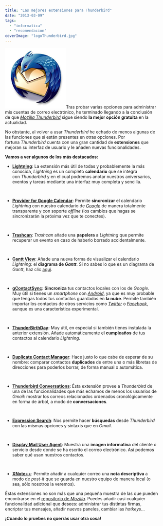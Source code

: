 ```yaml
---
title: "Las mejores extensiones para Thunderbird"
date: "2013-03-09"
tags: 
  - "informatica"
  - "recomendacion"
coverImage: "logoThunderbird.jpg"
---
```


[![](images/logoThunderbird.jpg)](http://3.bp.blogspot.com/-0KKpsgBKWGk/UTubiWjzHxI/AAAAAAAAERM/4FkCUQIITSM/s1600/logoThunderbird.jpg)Tras probar varias opciones para administrar mis cuentas de correo electrónico, he terminado llegando a la conclusión de que [_Mozilla Thunderbird_](http://www.mozilla.org/es-ES/thunderbird/) sigue siendo **la mejor opción gratuita** en la actualidad.

No obstante, al volver a usar _Thunderbird_ he echado de menos algunas de las funciones que sí están presentes en otras opciones. Por fortuna _Thunderbird_ cuenta con una gran cantidad de **extensiones** que mejoran su interfaz de usuario y le añaden nuevas funcionalidades.

**Vamos a ver algunos de los más destacados:**

- **[Lightning](https://addons.mozilla.org/es/thunderbird/addon/lightning/)**: La extensión más útil de todas y probablemente la más conocida, _Lightning_ es un completo **calendario** que se integra con _Thunderbird_ y en el cual podremos anotar nuestros aniversarios, eventos y tareas mediante una interfaz muy completa y sencilla.

 

- **[Provider for Google Calendar](https://addons.mozilla.org/es/thunderbird/addon/provider-for-google-calendar/)**: Permite **sincronizar** el calendario _Lightning_ con nuestro calendario de _[Google](http://www.google.es/)_ de manera totalmente transparente y con soporte _offline_ (los cambios que hagas se sincronizarán la próxima vez que te conectes).

 

- **[Trashcan](https://addons.mozilla.org/es/thunderbird/addon/trashcan/)**: _Trashcan_ añade una **papelera** a _Lightning_ que permite recuperar un evento en caso de haberlo borrado accidentalmente.

 

- **[Gantt View](https://addons.mozilla.org/es/thunderbird/addon/gantt-view/)**: Añade una nueva forma de visualizar el calendario _Lightning_: el **diagrama de _Gantt_**. Si no sabes lo que es un diagrama de _Gantt_, haz clic [aquí](http://es.wikipedia.org/wiki/Diagrama_de_Gantt).

 

- **[gContactSync](https://addons.mozilla.org/es/thunderbird/addon/gcontactsync/)**: **Sincroniza** tus contactos locales con los de _Google_. Muy útil si tienes un _smartphone_ con [_Android_](http://es.wikipedia.org/wiki/Android), ya que es muy probable que tengas todos tus contactos guardados en **la nube**. Permite también importar los contactos de otros servicios como [_Twitter_](http://www.twitter.com/) o [_Facebook_](http://www.facebook.es/), aunque es una característica experimental.

 

- **[ThunderBirthDay](https://addons.mozilla.org/es/thunderbird/addon/thunderbirthday/):** Muy útil, en especial si también tienes instalada la anterior extensión. Añade automáticamente el **cumpleaños** de tus contactos al calendario _Lightning_.

 

- **[Duplicate Contact Manager](https://addons.mozilla.org/es/thunderbird/addon/duplicate-contact-manager/)**: Hace justo lo que cabe de esperar de su nombre: comparar contactos **duplicados** de entre una o más libretas de direcciones para poderlos borrar, de forma manual o automática.

 

- **[Thunderbird Conversations](https://addons.mozilla.org/es/thunderbird/addon/gmail-conversation-view/)**: Ésta extensión provee a _Thunderbird_ de una de las funcionalidades que más echamos de menos los usuarios de _Gmail_: mostrar los correos relacionados ordenados cronológicamente en forma de árbol, a modo de **conversaciones**.

 

- **[Expression Search](https://addons.mozilla.org/es/thunderbird/addon/gmailui/)**: Nos permite hacer **búsquedas** desde _Thunderbird_ con las mismas opciones y sintaxis que en _Gmail_.

 

- **[Display Mail User Agent](https://addons.mozilla.org/es/thunderbird/addon/display-mail-user-agent/)**: Muestra una **imagen informativa** del cliente o servicio desde donde se ha escrito el correo electrónico. Así podemos saber qué usan nuestros contactos.

 

- **[XNote++](https://addons.mozilla.org/es/thunderbird/addon/xnotepp/)**: Permite añadir a cualquier correo una **nota descriptiva** a modo de _post-it_ que se guarda en nuestro equipo de manera local (o sea, sólo nosotros la veremos).

Éstas extensiones no son más que una pequeña muestra de las que pueden encontrarse en el [repositorio de _Mozilla_](https://addons.mozilla.org/es/thunderbird/). Puedes añadir casi cualquier funcionalidad adicional que desees: administrar tus distintas firmas, encriptar tus mensajes, añadir nuevos paneles, cambiar las _hotkeys_...

**¡Cuando lo pruebes no querrás usar otra cosa!**
